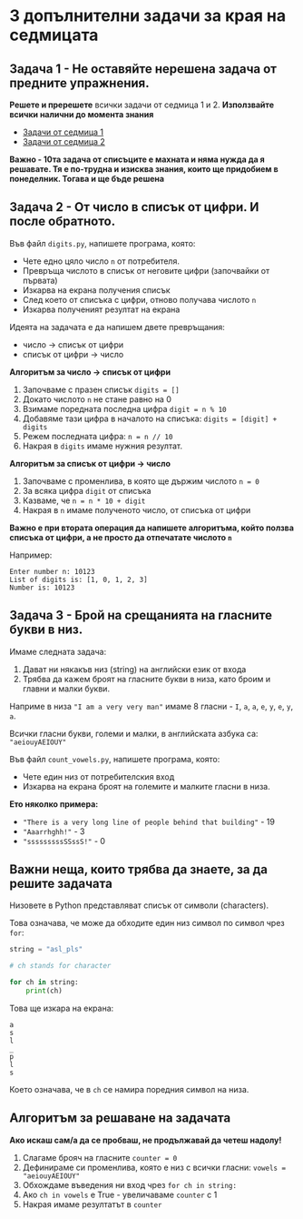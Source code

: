 # 3 допълнителни задачи за края на седмицата

## Задача 1 - Не оставяйте нерешена задача от предните упражнения.

**Решете и пререшете** всички задачи от седмица 1 и 2. **Използвайте всички налични до момента знания**

* [Задачи от седмица 1](https://github.com/HackBulgaria/Programming0-1/tree/master/week1)
* [Задачи от седмица 2](https://github.com/HackBulgaria/Programming0-1/tree/master/week2)

**Важно - 10та задача от списъците е махната и няма нужда да я решавате. Тя е по-трудна и изисква знания, които ще придобием в понеделник. Тогава и ще бъде решена**

## Задача 2 - От число в списък от цифри. И после обратното.

Във файл `digits.py`, напишете програма, която:

* Чете едно цяло число `n` от потребителя.
* Превръща числото в списък от неговите цифри (започвайки от първата)
* Изкарва на екрана получения списък
* След което от списъка с цифри, отново получава числото `n`
* Изкарва полученият резултат на екрана

Идеята на задачата е да напишем двете превръщания:

* число -> списък от цифри
* списък от цифри -> число

**Алгоритъм за число -> списък от цифри**

1. Започваме с празен списък `digits = []`
2. Докато числото `n` не стане равно на 0
3. Взимаме поредната последна цифра `digit = n % 10`
4. Добавяме тази цифра в началото на списъка: `digits = [digit] + digits`
5. Режем последната цифра: `n = n // 10`
6. Накрая в `digits` имаме нужния резултат.

**Алгоритъм за списък от цифри -> число**

1. Започваме с променлива, в която ще държим числото `n = 0`
2. За всяка цифра `digit` от списъка
3. Казваме, че `n = n * 10 + digit`
4. Накрая в `n` имаме полученото число, от списъка от цифри

**Важно е при втората операция да напишете алгоритъма, който ползва списъка от цифри, а не просто да отпечатате числото `n`**

Например:

```
Enter number n: 10123
List of digits is: [1, 0, 1, 2, 3]
Number is: 10123
```

## Задача 3 - Брой на срещанията на гласните букви в низ.

Имаме следната задача:

1. Дават ни някакъв низ (string) на английски език от входа
2. Трябва да кажем броят на гласните букви в низа, като броим и главни и малки букви.

Наприме в низа `"I am a very very man"` имаме 8 гласни - `I`, `a`, `a`, `e`, `y`, `e`, `y`, `a`.

Всички гласни букви, големи и малки, в английската азбука са: `"aeiouyAEIOUY"`

Във файл `count_vowels.py`, напишете програма, която:

* Чете един низ от потребителския вход
* Изкарва на екрана броят на големите и малките гласни в низа.

**Ето няколко примера:**

* `"There is a very long line of people behind that building"` - 19
* `"Aaarrhghh!"` - 3
* `"sssssssssSSssS!"` - 0

## Важни неща, които трябва да знаете, за да решите задачата

Низовете в Python представляват списък от символи (characters).

Това означава, че може да обходите един низ символ по символ чрез `for`:

```python
string = "asl_pls"

# ch stands for character

for ch in string:
    print(ch)
```

Това ще изкара на екрана:

```
a
s
l
_
p
l
s
```

Което означава, че в `ch` се намира поредния символ на низа.

## Алгоритъм за решаване на задачата

**Ако искаш сам/а да се пробваш, не продължавай да четеш надолу!**

1. Слагаме брояч на гласните `counter = 0`
2. Дефинираме си променлива, която е низ с всички гласни: `vowels = "aeiouyAEIOUY"`
3. Обхождаме въведения ни вход чрез `for ch in string:`
4. Ако `ch in vowels` е True - увеличаваме `counter` с 1
5. Накрая имаме резултатът в `counter`